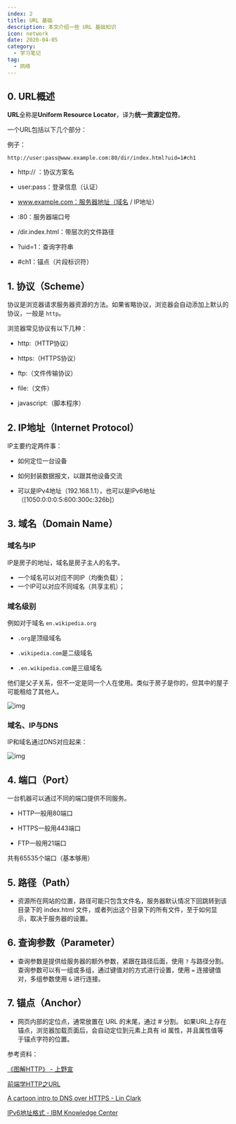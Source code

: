 ```yaml
---
index: 2
title: URL 基础
description: 本文介绍一些 URL 基础知识
icon: network
date: 2020-04-05
category:
  - 学习笔记
tag:
  - 网络
---
```



## 0. URL概述

**URL**全称是**Uniform Resource Locator**，译为**统一资源定位符**。

一个URL包括以下几个部分：

例子：

```text
http://user:pass@www.example.com:80/dir/index.html?uid=1#ch1
```

- http:// ：协议方案名
- user:pass：登录信息（认证）

- www.example.com：服务器地址（域名 / IP地址）
- :80：服务器端口号

- /dir.index.html：带层次的文件路径
- ?uid=1：查询字符串

- \#ch1：锚点（片段标识符）



## 1. 协议（Scheme）

协议是浏览器请求服务器资源的方法。如果省略协议，浏览器会自动添加上默认的协议，一般是 `http`。

浏览器常见协议有以下几种：

- http:（HTTP协议）
- https:（HTTPS协议）

- ftp:（文件传输协议）
- file:（文件）

- javascript:（脚本程序）



## 2. IP地址（Internet Protocol）

IP主要约定两件事：

- 如何定位一台设备
- 如何封装数据报文，以跟其他设备交流

- 可以是IPv4地址（192.168.1.1），也可以是IPv6地址（[1050:0:0:0:5:600:300c:326b]）



## 3. 域名（Domain Name）

### 域名与IP

IP是房子的地址，域名是房子主人的名字。

- 一个域名可以对应不同IP（均衡负载）；
- 一个IP可以对应不同域名（共享主机）；



### 域名级别

例如对于域名 `en.wikipedia.org`

- `.org`是顶级域名
- `.wikipedia.com`是二级域名

- `.en.wikipedia.com`是三级域名

他们是父子关系，但不一定是同一个人在使用。类似于房子是你的，但其中的屋子可能租给了其他人。

![img](https://zhuye-1308301598.file.myqcloud.com/markdown/1582607310406-8a46599a-7a90-4d00-b072-98cf78734f04.png)

### 域名、IP与DNS

IP和域名通过DNS对应起来：

![img](https://zhuye-1308301598.file.myqcloud.com/markdown/1583900872615-8ea06a9a-6b05-4e24-b096-0807643936ca.png)

## 4. 端口（Port）

一台机器可以通过不同的端口提供不同服务。

- HTTP一般用80端口
- HTTPS一般用443端口

- FTP一般用21端口

共有65535个端口（基本够用）



## 5. 路径（Path）

- 资源所在网站的位置，路径可能只包含文件名，服务器默认情况下回跳转到该目录下的 index.html 文件，或者列出这个目录下的所有文件，至于如何显示，取决于服务器的设置。



## 6. 查询参数（Parameter）

- 查询参数是提供给服务器的额外参数，紧跟在路径后面，使用 `?` 与路径分割。查询参数可以有一组或多组，通过键值对的方式进行设置，使用 `=` 连接键值对，多组参数使用 `&` 进行连接。



## 7. 锚点（Anchor）

- 网页内部的定位点，通常放置在 URL 的末尾，通过 # 分割。 如果URL上存在锚点，浏览器加载页面后，会自动定位到元素上具有 id 属性，并且属性值等于锚点字符的位置。



参考资料：

[《图解HTTP》 - 上野宣](https://www.itpanda.net/book/2)

[前端学HTTP之URL](https://www.cnblogs.com/xiaohuochai/p/6144157.html)

[A cartoon intro to DNS over HTTPS - Lin Clark](https://hacks.mozilla.org/2018/05/a-cartoon-intro-to-dns-over-https/#trr-and-doh)

[IPv6地址格式 - IBM Knowledge Center](https://www.ibm.com/support/knowledgecenter/zh/ssw_ibm_i_72/rzai2/rzai2ipv6addrformat.htm)
